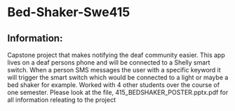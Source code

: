 # Bed-Shaker-Swe415

## Information:

Capstone project that makes notifying the deaf community easier. This app lives on a deaf persons phone and will be connected to a Shelly smart switch. When a person SMS messages the user with a specific keyword it will trigger the smart switch which would be connected to a light or maybe a bed shaker for example. Worked with 4 other students over the course of one semester. Please look at the file, 415_BEDSHAKER_POSTER.pptx.pdf for all information releating to the project
